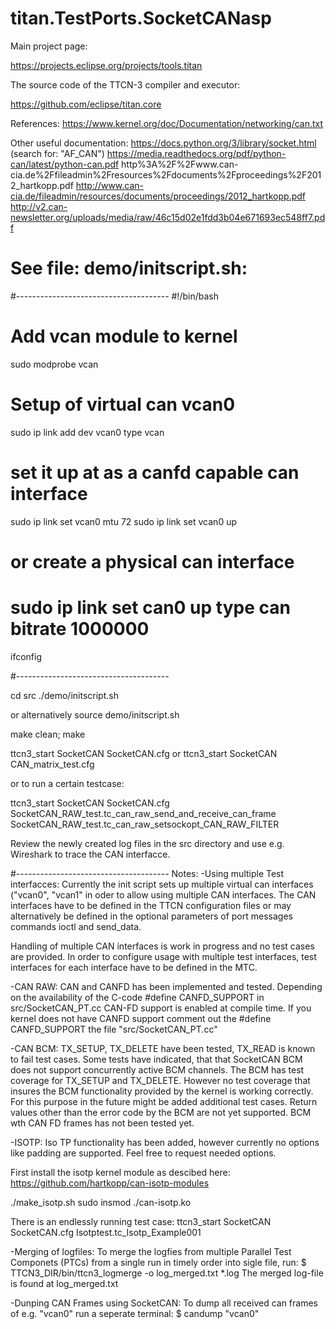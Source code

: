 # titan.TestPorts.SocketCANasp

Main project page:

https://projects.eclipse.org/projects/tools.titan

The source code of the TTCN-3 compiler and executor:

https://github.com/eclipse/titan.core


References:
https://www.kernel.org/doc/Documentation/networking/can.txt

Other useful documentation:
https://docs.python.org/3/library/socket.html (search for: "AF_CAN")
https://media.readthedocs.org/pdf/python-can/latest/python-can.pdf
http%3A%2F%2Fwww.can-cia.de%2Ffileadmin%2Fresources%2Fdocuments%2Fproceedings%2F2012_hartkopp.pdf
http://www.can-cia.de/fileadmin/resources/documents/proceedings/2012_hartkopp.pdf
http://v2.can-newsletter.org/uploads/media/raw/46c15d02e1fdd3b04e671693ec548ff7.pdf

# See file: demo/initscript.sh:

#--------------------------------------
#!/bin/bash

# Add vcan module to kernel
sudo modprobe vcan

# Setup of virtual can vcan0
sudo ip link add dev vcan0 type vcan
# set it up at as a canfd capable can interface
sudo ip link set vcan0 mtu 72
sudo ip link set vcan0 up

# or create a physical can interface
# sudo ip link set can0 up type can bitrate 1000000

ifconfig

#--------------------------------------

cd src
./demo/initscript.sh

or alternatively
source demo/initscript.sh

make clean; make

ttcn3_start SocketCAN SocketCAN.cfg
or
ttcn3_start SocketCAN CAN_matrix_test.cfg

or to run a certain testcase:

ttcn3_start SocketCAN SocketCAN.cfg  SocketCAN_RAW_test.tc_can_raw_send_and_receive_can_frame SocketCAN_RAW_test.tc_can_raw_setsockopt_CAN_RAW_FILTER

Review the newly created log files in the src directory
and use e.g. Wireshark to trace the CAN interfacce.

#--------------------------------------
Notes:
-Using multiple Test interfacces:
 Currently the init script sets up multiple virtual can interfaces ("vcan0",
 "vcan1" in oder to allow using multiple CAN interfaces.
 The CAN interfaces have to be defined in the TTCN configuration files or may
 alternatively be defined in the optional parameters of port messages commands
 ioctl and send_data.

 Handling of multiple CAN interfaces is work in progress and no test cases are
 provided. In order to configure usage with multiple test interfaces,
 test interfaces for each interface have to be defined in the MTC.

-CAN RAW:
 CAN and CANFD has been implemented and tested.
 Depending on the availability of the C-code #define CANFD_SUPPORT
 in src/SocketCAN_PT.cc CAN-FD support is enabled at compile time.
 If you kernel does not have CANFD support comment out the #define CANFD_SUPPORT
 the file "src/SocketCAN_PT.cc"

-CAN BCM:
 TX_SETUP, TX_DELETE have been tested, TX_READ is known to fail test cases.
 Some tests have indicated, that that SocketCAN BCM does not support concurrently
 active BCM channels.
 The BCM has test coverage for TX_SETUP and TX_DELETE. However no test coverage
 that insures the BCM functionality provided by the kernel is working correctly.
 For this purpose in the future might be added additional test cases.
 Return values other than the error code by the BCM are not yet supported.
 BCM wth CAN FD frames has not been tested yet.

-ISOTP:
 Iso TP functionality has been added, however currently no options like padding
 are supported. Feel free to request needed options.

 First install the isotp kernel module as descibed here:
 https://github.com/hartkopp/can-isotp-modules

  ./make_isotp.sh
  sudo insmod ./can-isotp.ko


 There is an endlessly running test case:
 ttcn3_start SocketCAN SocketCAN.cfg Isotptest.tc_Isotp_Example001

-Merging of logfiles:
 To merge the logfies from multiple Parallel Test Componets (PTCs) from a
 single run in timely order into sigle file, run:
   $ TTCN3_DIR/bin/ttcn3_logmerge -o log_merged.txt *.log
 The merged log-file is found at log_merged.txt

-Dunping CAN Frames using SocketCAN:
 To dump all received can frames of e.g. "vcan0" run a seperate terminal:
   $ candump "vcan0"
